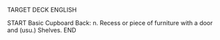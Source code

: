 TARGET DECK
ENGLISH

START
Basic
Cupboard
Back: n. Recess or piece of furniture with a door and (usu.) Shelves.
END
